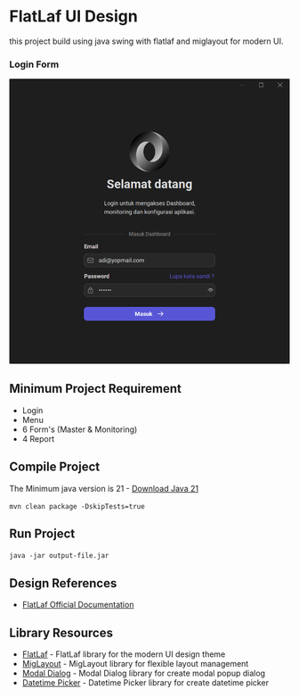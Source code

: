 # FlatLaf UI Design

this project build using java swing with flatlaf and miglayout for modern UI.

### Login Form
![sample login](preview/login.png)

## Minimum Project Requirement

- Login
- Menu
- 6 Form's (Master & Monitoring)
- 4 Report

## Compile Project
The Minimum java version is 21 - [Download Java 21](https://adoptium.net/temurin/releases/)

`mvn clean package -DskipTests=true`

## Run Project
`java -jar output-file.jar`

## Design References
- [FlatLaf Official Documentation](https://www.formdev.com/flatlaf/)

## Library Resources
- [FlatLaf](https://github.com/JFormDesigner/FlatLaf) - FlatLaf library for the modern UI design theme
- [MigLayout](https://github.com/mikaelgrev/miglayout) - MigLayout library for flexible layout management
- [Modal Dialog](https://github.com/DJ-Raven/swing-modal-dialog) - Modal Dialog library for create modal popup dialog
- [Datetime Picker](https://github.com/DJ-Raven/swing-datetime-picker) - Datetime Picker library for create datetime picker